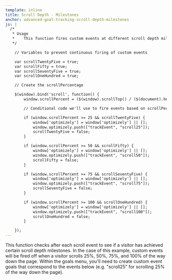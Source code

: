 ```yaml
---
template: inline
title: Scroll Depth - Milestones
anchor: advanced-goal-tracking-scroll-depth-milestones
js: |
  /*
   * Usage
   *    This function fires custom events at different scroll depth milestones.  
   */

    // Variables to prevent continuous firing of custom events

    var scrollTwentyFive = true;
    var scrollFifty = true;
    var scrollSeventyFive = true;
    var scrollOneHundred = true;

    // Create the scrollPercentage

    $(window).bind('scroll', function() {
        window.scrollPercent = ($(window).scrollTop() / ($(document).height() - $(window).height())) * 100;

        // Conditional code we'll use to fire events based on scrollPercentage.

        if (window.scrollPercent >= 25 && scrollTwentyFive) {
            window['optimizely'] = window['optimizely'] || [];
            window.optimizely.push(["trackEvent", "scroll25"]);
            scrollTwentyFive = false;
        }

        if (window.scrollPercent >= 50 && scrollFifty) {
            window['optimizely'] = window['optimizely'] || [];
            window.optimizely.push(["trackEvent", "scroll50"]);
            scrollFifty = false;
        }

        if (window.scrollPercent >= 75 && scrollSeventyFive) {
            window['optimizely'] = window['optimizely'] || [];
            window.optimizely.push(["trackEvent", "scroll75"]);
            scrollSeventyFive = false;
        }

        if (window.scrollPercent >= 100 && scrollOneHundred) {
            window['optimizely'] = window['optimizely'] || [];
            window.optimizely.push(["trackEvent", "scroll100"]);
            scrollOneHundred = false;
        }

    });
---
```


This function checks after each scroll event to see if a visitor has achieved certain scroll depth milestones. In the case of this example, custom events will be fired off when a visitor scrolls 25%, 50%, 75%, and 100% of the way down the page. Within the goals menu, you'll need to create custom event goals that correspond to the events below (e.g. "scroll25" for scrolling 25% of the way down the page).
